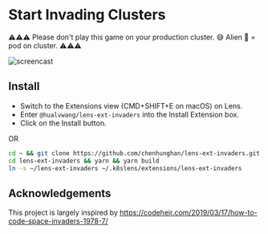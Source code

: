 # Start Invading Clusters

⚠️⚠️⚠️
Please don't play this game on your production cluster. 😅
Alien 👾 = pod on cluster.
⚠️⚠️⚠️

![screencast](screencast_256.gif)

## Install

- Switch to the Extensions view (CMD+SHIFT+E on macOS) on Lens.
- Enter `@hualvwang/lens-ext-invaders` into the Install Extension box.
- Click on the Install button.

OR

```bash
cd ~ && git clone https://github.com/chenhunghan/lens-ext-invaders.git
cd lens-ext-invaders && yarn && yarn build
ln -s ~/lens-ext-invaders ~/.k8slens/extensions/lens-ext-invaders
```

## Acknowledgements

This project is largely inspired by <https://codeheir.com/2019/03/17/how-to-code-space-invaders-1978-7/>
